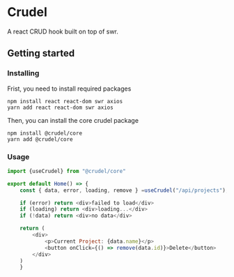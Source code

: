 # Crudel

A react CRUD hook built on top of swr.

## Getting started

### Installing

Frist, you need to install required packages

```
npm install react react-dom swr axios
yarn add react react-dom swr axios
```

Then, you can install the core crudel package

```
npm install @crudel/core
yarn add @crudel/core
```

### Usage

```JavaScript
import {useCrudel} from "@crudel/core"

export default Home() => {
    const { data, error, loading, remove } =useCrudel("/api/projects");

    if (error) return <div>failed to load</div>
    if (loading) return <div>loading...</div>
    if (!data) return <div>no data</div>

    return (
    	<div>
    		<p>Current Project: {data.name}</p>
    		<button onClick={() => remove(data.id)}>Delete</button>
    	</div>
    )
    }
```
